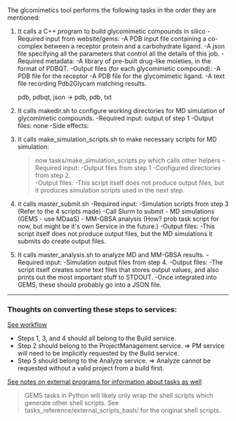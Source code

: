 The glcomimetics tool performs the following tasks in the order they are mentioned:

1. It calls a C++ program to build glycomimetic compounds in silico
    -Required input from website/gems: 
        -A PDB input file containing a co-complex between a receptor protein and a carbohydrate ligand. 
        -A json file specifying all the parameters that control all the details of this job. 
        -Required metadata:
            -A library of pre-built drug-like moieties, in the format of PDBQT.
    -Output files (for each glycomimetic compound):
        -A PDB file for the receptor
        -A PDB file for the glycomimetic ligand.
        -A text file recording Pdb2Glycam matching results. 

    pdb, pdbqt, json -> pdb, pdb, txt


2. It calls makedir.sh to configure working directories for MD simulation of glycomimetic compounds.
    -Required input: output of step 1
    -Output files: none
    -Side effects:


3. It calls make_simulation_scripts.sh to make necessary scripts for MD simulation:
    > now tasks/make_simulation_scripts.py which calls other helpers
    -Required input:
        -Output files from step 1
        -Configured directories from step 2.  
    -Output files:
        -This script itself does not produce output files, but it produces simulation scripts used in the next step.


4. it calls master_submit.sh
    -Required input:
        -Simulation scripts from step 3 (Refer to the 4 scripts made)
    -Call Slurm to submit 
        - MD simulations (GEMS - use MDaaS)
        - MM-GBSA analysis (How? prob task script for now, but might be it's own Service in the future.)
    -Output files: 
        -This script itself does not produce output files, but the MD simulations it submits do create output files. 


5. It calls master_analysis.sh to analyze MD and MM-GBSA results.
    -Required input:
        -Simulation output files from step 4. 
    -Output files:
        -The script itself creates some text files that stores output values, and also prints out the most important stuff to STDOUT. 
        -Once integrated into GEMS, these should probably go into a JSON file. 

---

### Thoughts on converting these steps to services:

[See workflow](workflow.md)

- Steps 1, 3, and 4 should all belong to the Build service.
- Step 2 should belong to the ProjectManagement service.
    => PM service will need to be implicitly requested by the Build service.
- Step 5 should belong to the Analyze service.
    => Analyze cannot be requested without a valid project from a build first.


[See notes on external programs for information about tasks as well](reference/external_programs.md)
> GEMS tasks in Python will likely only wrap the shell scripts which generate other shell scripts.
> See tasks_reference/external_scripts_bash/ for the original shell scripts.